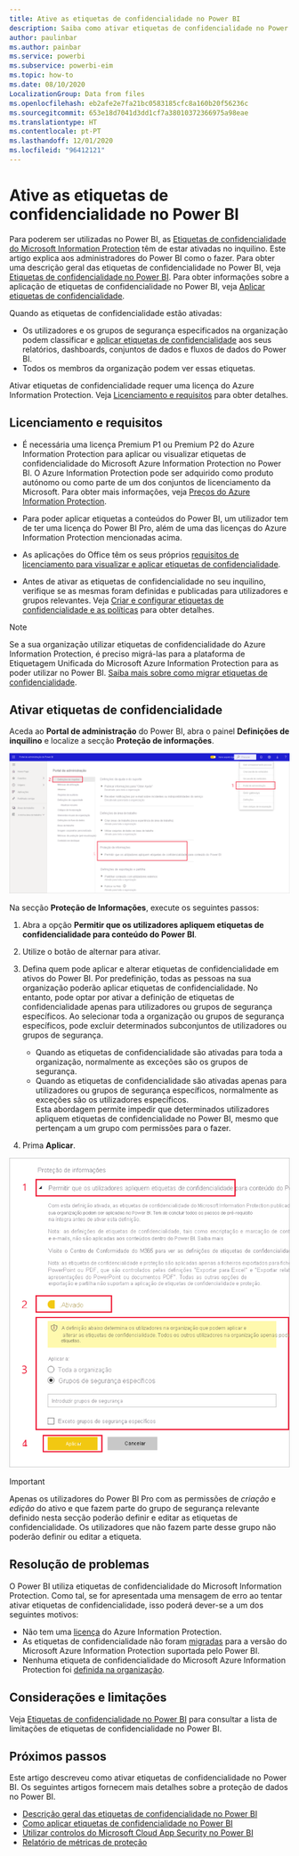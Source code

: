 ```yaml
---
title: Ative as etiquetas de confidencialidade no Power BI
description: Saiba como ativar etiquetas de confidencialidade no Power BI
author: paulinbar
ms.author: painbar
ms.service: powerbi
ms.subservice: powerbi-eim
ms.topic: how-to
ms.date: 08/10/2020
LocalizationGroup: Data from files
ms.openlocfilehash: eb2afe2e7fa21bc0583185cfc8a160b20f56236c
ms.sourcegitcommit: 653e18d7041d3dd1cf7a38010372366975a98eae
ms.translationtype: HT
ms.contentlocale: pt-PT
ms.lasthandoff: 12/01/2020
ms.locfileid: "96412121"
---
```

# <a name="enable-sensitivity-labels-in-power-bi"></a>Ative as etiquetas de confidencialidade no Power BI

Para poderem ser utilizadas no Power BI, as [Etiquetas de confidencialidade do Microsoft Information Protection](/microsoft-365/compliance/sensitivity-labels) têm de estar ativadas no inquilino. Este artigo explica aos administradores do Power BI como o fazer. Para obter uma descrição geral das etiquetas de confidencialidade no Power BI, veja [Etiquetas de confidencialidade no Power BI](service-security-sensitivity-label-overview.md). Para obter informações sobre a aplicação de etiquetas de confidencialidade no Power BI, veja [Aplicar etiquetas de confidencialidade](./service-security-apply-data-sensitivity-labels.md). 

Quando as etiquetas de confidencialidade estão ativadas:

* Os utilizadores e os grupos de segurança especificados na organização podem classificar e [aplicar etiquetas de confidencialidade](./service-security-apply-data-sensitivity-labels.md) aos seus relatórios, dashboards, conjuntos de dados e fluxos de dados do Power BI.
* Todos os membros da organização podem ver essas etiquetas.

Ativar etiquetas de confidencialidade requer uma licença do Azure Information Protection. Veja [Licenciamento e requisitos](#licensing-and-requirements) para obter detalhes.

## <a name="licensing-and-requirements"></a>Licenciamento e requisitos

* É necessária uma licença Premium P1 ou Premium P2 do Azure Information Protection para aplicar ou visualizar etiquetas de confidencialidade do Microsoft Azure Information Protection no Power BI. O Azure Information Protection pode ser adquirido como produto autónomo ou como parte de um dos conjuntos de licenciamento da Microsoft. Para obter mais informações, veja [Preços do Azure Information Protection](https://azure.microsoft.com/pricing/details/information-protection/).

* Para poder aplicar etiquetas a conteúdos do Power BI, um utilizador tem de ter uma licença do Power BI Pro, além de uma das licenças do Azure Information Protection mencionadas acima.

* As aplicações do Office têm os seus próprios [requisitos de licenciamento para visualizar e aplicar etiquetas de confidencialidade]( https://docs.microsoft.com/microsoft-365/compliance/get-started-with-sensitivity-labels#subscription-and-licensing-requirements-for-sensitivity-labels ).

* Antes de ativar as etiquetas de confidencialidade no seu inquilino, verifique se as mesmas foram definidas e publicadas para utilizadores e grupos relevantes. Veja [Criar e configurar etiquetas de confidencialidade e as políticas](/microsoft-365/compliance/create-sensitivity-labels) para obter detalhes.

>[!NOTE]
> Se a sua organização utilizar etiquetas de confidencialidade do Azure Information Protection, é preciso migrá-las para a plataforma de Etiquetagem Unificada do Microsoft Azure Information Protection para as poder utilizar no Power BI. [Saiba mais sobre como migrar etiquetas de confidencialidade](/azure/information-protection/configure-policy-migrate-labels).

## <a name="enable-sensitivity-labels"></a>Ativar etiquetas de confidencialidade

Aceda ao **Portal de administração** do Power BI, abra o painel **Definições de inquilino** e localize a secção **Proteção de informações**.

![Localizar a secção Proteção de Informações](media/service-security-enable-data-sensitivity-labels/enable-data-sensitivity-labels-01.png)

Na secção **Proteção de Informações**, execute os seguintes passos:
1. Abra a opção **Permitir que os utilizadores apliquem etiquetas de confidencialidade para conteúdo do Power BI**.
1. Utilize o botão de alternar para ativar.
1. Defina quem pode aplicar e alterar etiquetas de confidencialidade em ativos do Power BI. Por predefinição, todas as pessoas na sua organização poderão aplicar etiquetas de confidencialidade. No entanto, pode optar por ativar a definição de etiquetas de confidencialidade apenas para utilizadores ou grupos de segurança específicos. Ao selecionar toda a organização ou grupos de segurança específicos, pode excluir determinados subconjuntos de utilizadores ou grupos de segurança.
   
   * Quando as etiquetas de confidencialidade são ativadas para toda a organização, normalmente as exceções são os grupos de segurança.
   * Quando as etiquetas de confidencialidade são ativadas apenas para utilizadores ou grupos de segurança específicos, normalmente as exceções são os utilizadores específicos.  
    Esta abordagem permite impedir que determinados utilizadores apliquem etiquetas de confidencialidade no Power BI, mesmo que pertençam a um grupo com permissões para o fazer.

1. Prima **Aplicar**.

![Ativar etiquetas de confidencialidade](media/service-security-enable-data-sensitivity-labels/enable-data-sensitivity-labels-02.png)

> [!IMPORTANT]
> Apenas os utilizadores do Power BI Pro com as permissões de *criação* e *edição* do ativo e que fazem parte do grupo de segurança relevante definido nesta secção poderão definir e editar as etiquetas de confidencialidade. Os utilizadores que não fazem parte desse grupo não poderão definir ou editar a etiqueta.  

## <a name="troubleshooting"></a>Resolução de problemas

O Power BI utiliza etiquetas de confidencialidade do Microsoft Information Protection. Como tal, se for apresentada uma mensagem de erro ao tentar ativar etiquetas de confidencialidade, isso poderá dever-se a um dos seguintes motivos:

* Não tem uma [licença](#licensing-and-requirements) do Azure Information Protection.
* As etiquetas de confidencialidade não foram [migradas](#enable-sensitivity-labels) para a versão do Microsoft Azure Information Protection suportada pelo Power BI.
* Nenhuma etiqueta de confidencialidade do Microsoft Azure Information Protection foi [definida na organização](#enable-sensitivity-labels).

## <a name="considerations-and-limitations"></a>Considerações e limitações

Veja [Etiquetas de confidencialidade no Power BI](service-security-sensitivity-label-overview.md#limitations) para consultar a lista de limitações de etiquetas de confidencialidade no Power BI.

## <a name="next-steps"></a>Próximos passos

Este artigo descreveu como ativar etiquetas de confidencialidade no Power BI. Os seguintes artigos fornecem mais detalhes sobre a proteção de dados no Power BI. 

* [Descrição geral das etiquetas de confidencialidade no Power BI](service-security-sensitivity-label-overview.md)
* [Como aplicar etiquetas de confidencialidade no Power BI](./service-security-apply-data-sensitivity-labels.md)
* [Utilizar controlos do Microsoft Cloud App Security no Power BI](service-security-using-microsoft-cloud-app-security-controls.md)
* [Relatório de métricas de proteção](service-security-data-protection-metrics-report.md)